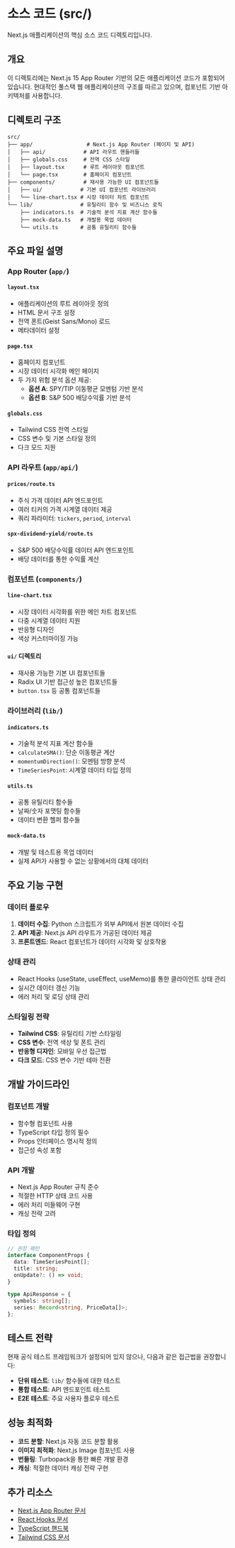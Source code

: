 # 소스 코드 (src/)

Next.js 애플리케이션의 핵심 소스 코드 디렉토리입니다.

## 개요

이 디렉토리에는 Next.js 15 App Router 기반의 모든 애플리케이션 코드가 포함되어 있습니다. 현대적인 풀스택 웹 애플리케이션의 구조를 따르고 있으며, 컴포넌트 기반 아키텍처를 사용합니다.

## 디렉토리 구조

```
src/
├── app/                 # Next.js App Router (페이지 및 API)
│   ├── api/            # API 라우트 핸들러들
│   ├── globals.css     # 전역 CSS 스타일
│   ├── layout.tsx      # 루트 레이아웃 컴포넌트
│   └── page.tsx        # 홈페이지 컴포넌트
├── components/         # 재사용 가능한 UI 컴포넌트들
│   ├── ui/            # 기본 UI 컴포넌트 라이브러리
│   └── line-chart.tsx # 시장 데이터 차트 컴포넌트
└── lib/               # 유틸리티 함수 및 비즈니스 로직
    ├── indicators.ts  # 기술적 분석 지표 계산 함수들
    ├── mock-data.ts   # 개발용 목업 데이터
    └── utils.ts       # 공통 유틸리티 함수들
```

## 주요 파일 설명

### App Router (`app/`)

#### `layout.tsx`

- 애플리케이션의 루트 레이아웃 정의
- HTML 문서 구조 설정
- 전역 폰트(Geist Sans/Mono) 로드
- 메타데이터 설정

#### `page.tsx`

- 홈페이지 컴포넌트
- 시장 데이터 시각화 메인 페이지
- 두 가지 위험 분석 옵션 제공:
  - **옵션 A**: SPY/TIP 이동평균 모멘텀 기반 분석
  - **옵션 B**: S&P 500 배당수익률 기반 분석

#### `globals.css`

- Tailwind CSS 전역 스타일
- CSS 변수 및 기본 스타일 정의
- 다크 모드 지원

### API 라우트 (`app/api/`)

#### `prices/route.ts`

- 주식 가격 데이터 API 엔드포인트
- 여러 티커의 가격 시계열 데이터 제공
- 쿼리 파라미터: `tickers`, `period`, `interval`

#### `spx-dividend-yield/route.ts`

- S&P 500 배당수익률 데이터 API 엔드포인트
- 배당 데이터를 통한 수익률 계산

### 컴포넌트 (`components/`)

#### `line-chart.tsx`

- 시장 데이터 시각화를 위한 메인 차트 컴포넌트
- 다중 시계열 데이터 지원
- 반응형 디자인
- 색상 커스터마이징 가능

#### `ui/` 디렉토리

- 재사용 가능한 기본 UI 컴포넌트들
- Radix UI 기반 접근성 높은 컴포넌트들
- `button.tsx` 등 공통 컴포넌트들

### 라이브러리 (`lib/`)

#### `indicators.ts`

- 기술적 분석 지표 계산 함수들
- `calculateSMA()`: 단순 이동평균 계산
- `momentumDirection()`: 모멘텀 방향 분석
- `TimeSeriesPoint`: 시계열 데이터 타입 정의

#### `utils.ts`

- 공통 유틸리티 함수들
- 날짜/숫자 포맷팅 함수들
- 데이터 변환 헬퍼 함수들

#### `mock-data.ts`

- 개발 및 테스트용 목업 데이터
- 실제 API가 사용할 수 없는 상황에서의 대체 데이터

## 주요 기능 구현

### 데이터 플로우

1. **데이터 수집**: Python 스크립트가 외부 API에서 원본 데이터 수집
2. **API 제공**: Next.js API 라우트가 가공된 데이터 제공
3. **프론트엔드**: React 컴포넌트가 데이터 시각화 및 상호작용

### 상태 관리

- React Hooks (useState, useEffect, useMemo)를 통한 클라이언트 상태 관리
- 실시간 데이터 갱신 기능
- 에러 처리 및 로딩 상태 관리

### 스타일링 전략

- **Tailwind CSS**: 유틸리티 기반 스타일링
- **CSS 변수**: 전역 색상 및 폰트 관리
- **반응형 디자인**: 모바일 우선 접근법
- **다크 모드**: CSS 변수 기반 테마 전환

## 개발 가이드라인

### 컴포넌트 개발

- 함수형 컴포넌트 사용
- TypeScript 타입 정의 필수
- Props 인터페이스 명시적 정의
- 접근성 속성 포함

### API 개발

- Next.js App Router 규칙 준수
- 적절한 HTTP 상태 코드 사용
- 에러 처리 미들웨어 구현
- 캐싱 전략 고려

### 타입 정의

```typescript
// 권장 패턴
interface ComponentProps {
  data: TimeSeriesPoint[];
  title: string;
  onUpdate?: () => void;
}

type ApiResponse = {
  symbols: string[];
  series: Record<string, PriceData[]>;
};
```

## 테스트 전략

현재 공식 테스트 프레임워크가 설정되어 있지 않으나, 다음과 같은 접근법을 권장합니다:

- **단위 테스트**: `lib/` 함수들에 대한 테스트
- **통합 테스트**: API 엔드포인트 테스트
- **E2E 테스트**: 주요 사용자 플로우 테스트

## 성능 최적화

- **코드 분할**: Next.js 자동 코드 분할 활용
- **이미지 최적화**: Next.js Image 컴포넌트 사용
- **번들링**: Turbopack을 통한 빠른 개발 환경
- **캐싱**: 적절한 데이터 캐싱 전략 구현

## 추가 리소스

- [Next.js App Router 문서](https://nextjs.org/docs/app)
- [React Hooks 문서](https://react.dev/reference/react)
- [TypeScript 핸드북](https://www.typescriptlang.org/docs/)
- [Tailwind CSS 문서](https://tailwindcss.com/docs)
